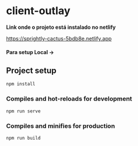 # client-outlay

<strong>Link onde o projeto está instalado no netlify</strong>

https://sprightly-cactus-5bdb8e.netlify.app


<h4>Para setup Local -></h4>

## Project setup
```
npm install
```

### Compiles and hot-reloads for development
```
npm run serve
```

### Compiles and minifies for production
```
npm run build
```

